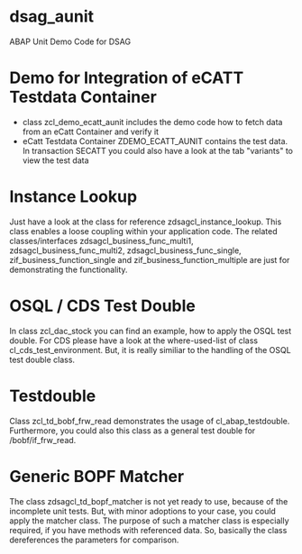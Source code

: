 # dsag_aunit
ABAP Unit Demo Code for DSAG

# Demo for Integration of eCATT Testdata Container
- class zcl_demo_ecatt_aunit includes the demo code how to fetch data from an eCatt Container and verify it
- eCatt Testdata Container ZDEMO_ECATT_AUNIT contains the test data. In transaction SECATT you could also have a look at the tab "variants" to view the test data

# Instance Lookup
Just have a look at the class for reference zdsagcl_instance_lookup. This class enables a loose coupling within your application code.
The related classes/interfaces zdsagcl_business_func_multi1, zdsagcl_business_func_multi2, zdsagcl_business_func_single, zif_business_function_single and zif_business_function_multiple are just for demonstrating the functionality.

# OSQL / CDS Test Double
In class zcl_dac_stock you can find an example, how to apply the OSQL test double. For CDS please have a look at the where-used-list of class cl_cds_test_environment. But, it is really similiar to the handling of the OSQL test double class.

# Testdouble
Class zcl_td_bobf_frw_read demonstrates the usage of cl_abap_testdouble. Furthermore, you could also this class as a general test double for /bobf/if_frw_read.

# Generic BOPF Matcher
The class zdsagcl_td_bopf_matcher is not yet ready to use, because of the incomplete unit tests. But, with minor adoptions to your case, you could apply the matcher class.
The purpose of such a matcher class is especially required, if you have methods with referenced data. So, basically the class dereferences the parameters for comparison.
